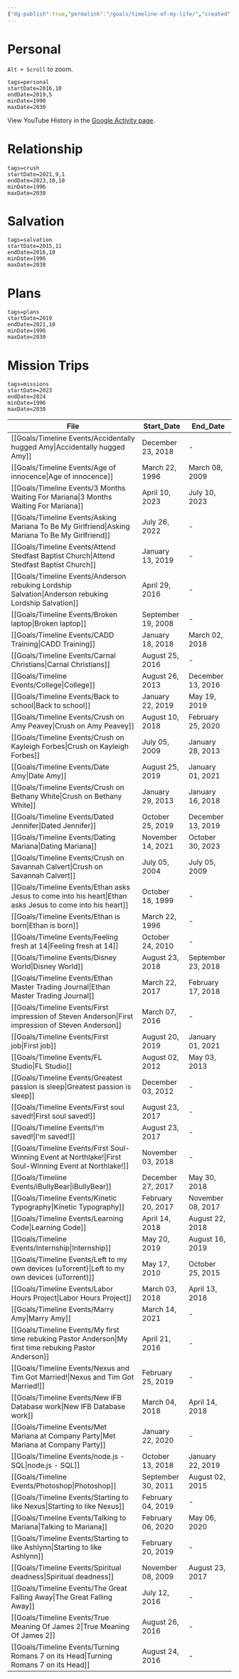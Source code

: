 ```yaml
---
{"dg-publish":true,"permalink":"/goals/timeline-of-my-life/","created":"","updated":""}
---
```



# Personal

`Alt + Scroll` to zoom.

```timeline-vis
tags=personal
startDate=2016,10
endDate=2019,5
minDate=1990
maxDate=2030
```

View YouTube History in the [Google Activity page](https://myactivity.google.com/product/youtube?hl=en).

# Relationship

```timeline-vis
tags=crush
startDate=2021,9,1
endDate=2023,10,10
minDate=1996
maxDate=2030
```

# Salvation

```timeline-vis
tags=salvation
startDate=2015,11
endDate=2016,10
minDate=1996
maxDate=2030
```

# Plans

```timeline-vis
tags=plans
startDate=2019
endDate=2021,10
minDate=1996
maxDate=2030
```

# Mission Trips

```timeline-vis
tags=missions
startDate=2023
endDate=2024
minDate=1996
maxDate=2030
```

| File                                                                                                          | Start_Date         | End_Date           |
| ------------------------------------------------------------------------------------------------------------- | ------------------ | ------------------ |
| [[Goals/Timeline Events/Accidentally hugged Amy\|Accidentally hugged Amy]]                                 | December 23, 2018  | \-                 |
| [[Goals/Timeline Events/Age of innocence\|Age of innocence]]                                               | March 22, 1996     | March 08, 2009     |
| [[Goals/Timeline Events/3 Months Waiting For Mariana\|3 Months Waiting For Mariana]]                       | April 10, 2023     | July 10, 2023      |
| [[Goals/Timeline Events/Asking Mariana To Be My Girlfriend\|Asking Mariana To Be My Girlfriend]]           | July 26, 2022      | \-                 |
| [[Goals/Timeline Events/Attend Stedfast Baptist Church\|Attend Stedfast Baptist Church]]                   | January 13, 2019   | \-                 |
| [[Goals/Timeline Events/Anderson rebuking Lordship Salvation\|Anderson rebuking Lordship Salvation]]       | April 29, 2016     | \-                 |
| [[Goals/Timeline Events/Broken laptop\|Broken laptop]]                                                     | September 19, 2008 | \-                 |
| [[Goals/Timeline Events/CADD Training\|CADD Training]]                                                     | January 18, 2018   | March 02, 2018     |
| [[Goals/Timeline Events/Carnal Christians\|Carnal Christians]]                                             | August 25, 2016    | \-                 |
| [[Goals/Timeline Events/College\|College]]                                                                 | August 26, 2013    | December 13, 2016  |
| [[Goals/Timeline Events/Back to school\|Back to school]]                                                   | January 22, 2019   | May 19, 2019       |
| [[Goals/Timeline Events/Crush on Amy Peavey\|Crush on Amy Peavey]]                                         | August 10, 2018    | February 25, 2020  |
| [[Goals/Timeline Events/Crush on Kayleigh Forbes\|Crush on Kayleigh Forbes]]                               | July 05, 2009      | January 28, 2013   |
| [[Goals/Timeline Events/Date Amy\|Date Amy]]                                                               | August 25, 2019    | January 01, 2021   |
| [[Goals/Timeline Events/Crush on Bethany White\|Crush on Bethany White]]                                   | January 29, 2013   | January 16, 2018   |
| [[Goals/Timeline Events/Dated Jennifer\|Dated Jennifer]]                                                   | October 25, 2019   | December 13, 2019  |
| [[Goals/Timeline Events/Dating Mariana\|Dating Mariana]]                                                   | November 14, 2021  | October 30, 2023   |
| [[Goals/Timeline Events/Crush on Savannah Calvert\|Crush on Savannah Calvert]]                             | July 05, 2004      | July 05, 2009      |
| [[Goals/Timeline Events/Ethan asks Jesus to come into his heart\|Ethan asks Jesus to come into his heart]] | October 18, 1999   | \-                 |
| [[Goals/Timeline Events/Ethan is born\|Ethan is born]]                                                     | March 22, 1996     | \-                 |
| [[Goals/Timeline Events/Feeling fresh at 14\|Feeling fresh at 14]]                                         | October 24, 2010   | \-                 |
| [[Goals/Timeline Events/Disney World\|Disney World]]                                                       | August 23, 2018    | September 23, 2018 |
| [[Goals/Timeline Events/Ethan Master Trading Journal\|Ethan Master Trading Journal]]                       | March 22, 2017     | February 17, 2018  |
| [[Goals/Timeline Events/First impression of Steven Anderson\|First impression of Steven Anderson]]         | March 07, 2016     | \-                 |
| [[Goals/Timeline Events/First job\|First job]]                                                             | August 20, 2019    | January 01, 2021   |
| [[Goals/Timeline Events/FL Studio\|FL Studio]]                                                             | August 02, 2012    | May 03, 2013       |
| [[Goals/Timeline Events/Greatest passion is sleep\|Greatest passion is sleep]]                             | December 03, 2012  | \-                 |
| [[Goals/Timeline Events/First soul saved!\|First soul saved!]]                                             | August 23, 2017    | \-                 |
| [[Goals/Timeline Events/I'm saved!\|I'm saved!]]                                                           | August 23, 2017    | \-                 |
| [[Goals/Timeline Events/First Soul-Winning Event at Northlake!\|First Soul-Winning Event at Northlake!]]   | November 03, 2018  | \-                 |
| [[Goals/Timeline Events/iBullyBear\|iBullyBear]]                                                           | December 27, 2017  | May 30, 2018       |
| [[Goals/Timeline Events/Kinetic Typography\|Kinetic Typography]]                                           | February 20, 2017  | November 08, 2017  |
| [[Goals/Timeline Events/Learning Code\|Learning Code]]                                                     | April 14, 2018     | August 22, 2018    |
| [[Goals/Timeline Events/Internship\|Internship]]                                                           | May 20, 2019       | August 16, 2019    |
| [[Goals/Timeline Events/Left to my own devices (uTorrent)\|Left to my own devices (uTorrent)]]             | May 17, 2010       | October 25, 2015   |
| [[Goals/Timeline Events/Labor Hours Project\|Labor Hours Project]]                                         | March 03, 2018     | April 13, 2018     |
| [[Goals/Timeline Events/Marry Amy\|Marry Amy]]                                                             | March 14, 2021     | \-                 |
| [[Goals/Timeline Events/My first time rebuking Pastor Anderson\|My first time rebuking Pastor Anderson]]   | April 21, 2016     | \-                 |
| [[Goals/Timeline Events/Nexus and Tim Got Married!\|Nexus and Tim Got Married!]]                           | February 25, 2019  | \-                 |
| [[Goals/Timeline Events/New IFB Database work\|New IFB Database work]]                                     | March 04, 2018     | April 14, 2018     |
| [[Goals/Timeline Events/Met Mariana at Company Party\|Met Mariana at Company Party]]                       | January 22, 2020   | \-                 |
| [[Goals/Timeline Events/node.js - SQL\|node.js - SQL]]                                                     | October 13, 2018   | January 22, 2019   |
| [[Goals/Timeline Events/Photoshop\|Photoshop]]                                                             | September 30, 2011 | August 02, 2015    |
| [[Goals/Timeline Events/Starting to like Nexus\|Starting to like Nexus]]                                   | February 04, 2019  | \-                 |
| [[Goals/Timeline Events/Talking to Mariana\|Talking to Mariana]]                                           | February 06, 2020  | May 06, 2020       |
| [[Goals/Timeline Events/Starting to like Ashlynn\|Starting to like Ashlynn]]                               | February 20, 2019  | \-                 |
| [[Goals/Timeline Events/Spiritual deadness\|Spiritual deadness]]                                           | November 08, 2009  | August 23, 2017    |
| [[Goals/Timeline Events/The Great Falling Away\|The Great Falling Away]]                                   | July 12, 2016      | \-                 |
| [[Goals/Timeline Events/True Meaning Of James 2\|True Meaning Of James 2]]                                 | August 26, 2016    | \-                 |
| [[Goals/Timeline Events/Turning Romans 7 on its Head\|Turning Romans 7 on its Head]]                       | August 24, 2016    | \-                 |

